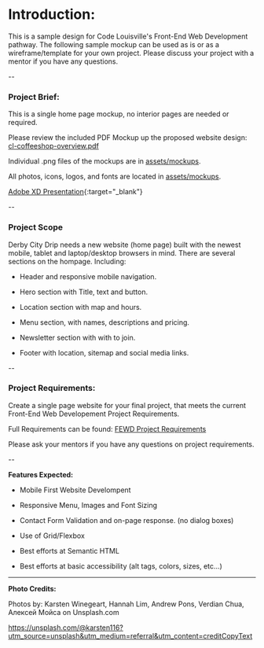 # Introduction:

This is a sample design for Code Louisville's Front-End Web Development pathway. The following sample mockup can be used as is or as a wireframe/template for your own project. Please discuss your project with a mentor if you have any questions.

--

### Project Brief:

This is a single home page mockup, no interior pages are needed or required.

Please review the included PDF Mockup up the proposed website design: [cl-coffeeshop-overview.pdf](https://github.com/CodeLouisville/FEWD-CoffeeShop/blob/main/CL-CoffeeShop-Overview.pdf)

Individual .png files of the mockups are in [assets/mockups](https://github.com/CodeLouisville/FEWD-CoffeeShop/tree/main/assets/mockups).

All photos, icons, logos, and fonts are located in [assets/mockups](https://github.com/CodeLouisville/FEWD-CoffeeShop/tree/main/assets/).


[Adobe XD Presentation](https://xd.adobe.com/view/74d1ff4a-cc11-4b7b-bc69-0057fe992a9c-2182/?fullscreen){:target="_blank"}


--

### Project Scope

Derby City Drip needs a new website (home page) built with the newest mobile, tablet and laptop/desktop browsers in mind. There are several sections on the hompage. Including:

- Header and responsive mobile navigation.

- Hero section with Title, text and button.

- Location section with map and hours.

- Menu section, with names, descriptions and pricing.

- Newsletter section with with to join.

- Footer with location, sitemap and social media links.

--

### Project Requirements:

Create a single page website for your final project, that meets the current Front-End Web Developement Project Requirements.

Full Requirements can be found: [FEWD Project Requirements](https://sites.google.com/codelouisville.org/code-louisville-wiki/class-info/project-requirements)

Please ask your mentors if you have any questions on project requirements.


--

**Features Expected:**

- Mobile First Website Develompent

- Responsive Menu, Images and Font Sizing

- Contact Form Validation and on-page response. (no dialog boxes)

- Use of Grid/Flexbox

- Best efforts at Semantic HTML

- Best efforts at basic accessibility (alt tags, colors, sizes, etc...) 


---

**Photo Credits:**

Photos by: Karsten Winegeart, Hannah Lim, Andrew Pons, Verdian Chua, Алексей Мойса on Unsplash.com

https://unsplash.com/@karsten116?utm_source=unsplash&utm_medium=referral&utm_content=creditCopyText